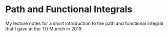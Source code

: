 # Path and Functional Integrals

My lecture notes for a short introduction to the path and functional integral that I gave at the TU Munich in 2019. 
